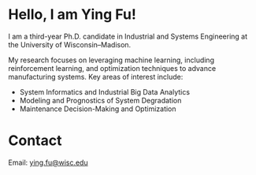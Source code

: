# Hello, I am Ying Fu!

I am a third-year Ph.D. candidate in Industrial and Systems Engineering at the University of Wisconsin–Madison. 

My research focuses on leveraging machine learning, including reinforcement learning, and optimization techniques to advance manufacturing systems. Key areas of interest include:

- System Informatics and Industrial Big Data Analytics
- Modeling and Prognostics of System Degradation
- Maintenance Decision-Making and Optimization

# Contact

Email: ying.fu@wisc.edu
